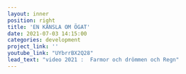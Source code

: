 ```yaml
---
layout: inner
position: right
title: 'EN KÄNSLA OM ÖGAT'
date: 2021-07-03 14:15:00
categories: development
project_link: ''
youtube_link: "UYbrrBX2Q28"
lead_text: "video 2021 :  Farmor och drömmen och Regn"
---
```

